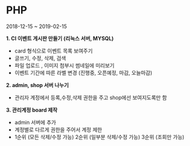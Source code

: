 # PHP

2018-12-15 ~ 2019-02-15

**1. CI 이벤트 게시판 만들기 (리눅스 서버, MYSQL)**
  - card 형식으로 이벤트 목록 보여주기
  - 글쓰기, 수정, 삭제, 검색
  - 파일 업로드 , 이미지 첨부시 썸네일에 미리보기
  - 이벤트 기간에 따른 라벨 변경 (진행중, 오픈예정, 마감, 오늘마감)

**2. admin, shop 서버 나누기**
  - 관리자 계정에서 등록,수정,삭제 권한을 주고 shop에선 보여지도록만 함
  
**3. 관리계정 board 제작**
  - admin 서버에 추가
  - 계정별로 다르게 권한을 주어서 계정 제한
  - 1순위 (모든 삭제/수정 가능) 2순위 (일부분 삭제/수정 가능) 3순위 (조회만 가능)
  
 
